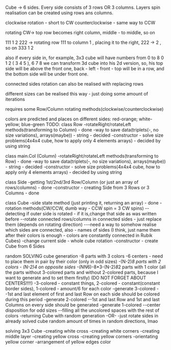 Cube -> 6 sides. Every side consists of 3 rows OR 3 columns.
Layers spin realisation can be created using rows ans columns.

clockwise rotation - short to CW
counterclockwise - same way to CCW

rotating CW-> top row becomes right column, middle - to middle, so on

111                               1                                   2
222 -> rotating row 111 to column 1 , placing it to the right, 222 -> 2 , so on
333                               1                                   2

also if every side in, for example, 3x3 cube will have numbers from 0 to 8    0 1 2
                                                                            ( 3 4 5 ),
                                                                              6 7 8
we can transform 3d cube into his 2d version, so, his top side will be above the front one, back - left - front - top will be in a row,
and the bottom side will be under front one.

                 
 
                

connected sides rotation can also be realised with replacing rows

different sizes can be realised this way - just doing some amount of iterations

requires some Row/Column rotating methods(clockwise/counterclockwise)

colors are predicted and places on different sides: red-orange; white-yellow; blue-green
TODO:
class Row
-rotateRight/rotateLeft methods(transforming to Column) - done
-way to save data(triplets(-, no size variations), arrays(maybe)) - string - decided
-constructor - solve size problems(4x4x4 cube, how to apply only 4 elements arrays) - decided by using string

class main.Col (Column)
-rotateRight/rotateLeft methods(transforming to Row) - done
-way to save data(triplets(-, no size variations), arrays(maybe)) - string - decided
-constructor - solve size problems(4x4x4 cube, how to apply only 4 elements arrays) - decided by using string

class Side
-getting 1st/2nd/3rd Row/Column (or just an array of rows/columns) - done
-constructor - creating Side from 3 Rows or 3 Columns - done

class Cube
-side state method (just printing it, returning an array) - done
-rotation methods(CW/CCW, dumb way - CCW spin = 3 CW spins)
--detecting if outer side is rotated - if it is,change that side
    as was written before
--rotate connected rows/columns in connected sides - just replace them
    (depends on rotating direction)
---need a way to somehow realise which sides are connected, also - names of sides
    (I think, just name them after their colors is enough - colors are constantly connected in Rubik Cubes)
-change current side - whole cube rotation
-constructor - create Cube from 6 Sides

random SOLVING cube generation
-8 parts with 3 colors
-6 centers - need to place them in pair by their color (only in odd sizes)
-(N-2)*8 parts with 2 colors - (N-2)*4 on opposite sides
-(N*N*6)-8*3-(N-2)*8*2 parts with 1 color (all the parts without 3-colored parts and without 2-colored parts,
    because I want to generate and to set them firstly) (DO NOT FORGET ABOUT CENTERS!!!!)
-3-colored - constant things, 2-colored - constant(constant border sides), 1-colored - amount/6 for each color
-generate 3-colored
--1st and last element of first and last Row on each side should be colored during this period
-generate 2-colored
--1st and last Row and 1st and last Columns on every side should be generated
-generate 1-colored
--center disposition for odd sizes
--filling all the uncolored spaces with the rest of colors
-returning Cube with random generation
 -OR-
-just rotate sides in already solved cube random amount of times in random directions, lmao

solving 3x3 Cube
-creating white cross
-creating white corners
-creating middle layer
-creating yellow cross
-creating yellow corners
-orientating yellow corner
-arrangement of yellow edges color

 
